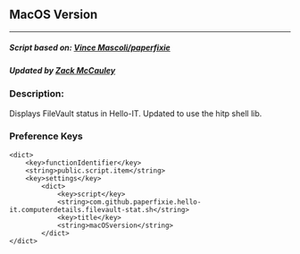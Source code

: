 ## MacOS Version
---
##### Script based on: [Vince Mascoli/paperfixie](https://www.github.com/paperfixie)
##### Updated by [Zack McCauley](https://www.github.com/wardsparadox)


### Description:
Displays FileVault status in Hello-IT. Updated to use the hitp shell lib.

### Preference Keys
    <dict>
        <key>functionIdentifier</key>
        <string>public.script.item</string>
        <key>settings</key>
            <dict>
                <key>script</key>
                <string>com.github.paperfixie.hello-it.computerdetails.filevault-stat.sh</string>
                <key>title</key>
                <string>macOSversion</string>
            </dict>
    </dict>
